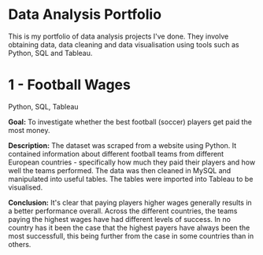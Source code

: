 # Data Analysis Portfolio
This is my portfolio of data analysis projects I've done. They involve obtaining data, data cleaning and data visualisation using tools such as Python, SQL and Tableau.


# 1 - Football Wages
Python, SQL, Tableau

**Goal:** To investigate whether the best football (soccer) players get paid the most money. 

**Description:** The dataset was scraped from a website using Python. It contained information about different football teams from different European countries - specifically how much they paid their players and how well the teams performed. The data was then cleaned in MySQL and manipulated into useful tables. The tables were imported into Tableau to be visualised. 

**Conclusion:** It's clear that paying players higher wages generally results in a better performance overall. Across the different countries, the teams paying the highest wages have had different levels of success. In no country has it been the case that the highest payers have always been the most successfull, this being further from the case in some countries than in others.
